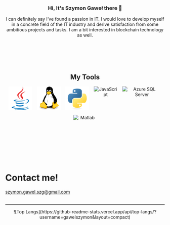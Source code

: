 <div align="center">
  <h3>Hi, It's Szymon Gaweł there 👋</h3>
  <p>I can definitely say I’ve found a passion in IT. I would love to develop myself in a concrete field of 
  the IT industry and derive satisfaction from some ambitious projects and tasks. I am a bit interested in
  blockchain technology as well.</p>
</div>
<br><br>
<br><br>


<div align="center">
  <h2>My Tools</h2>
  <div style="display: flex; justify-content: center; flex-wrap: wrap; gap: 15px;">
    <img src="https://raw.githubusercontent.com/devicons/devicon/master/icons/java/java-original.svg" alt="Java" width="75" height="75">
    <img src="https://raw.githubusercontent.com/devicons/devicon/master/icons/linux/linux-original.svg" alt="Linux" width="75" height="75">
    <img src="https://raw.githubusercontent.com/devicons/devicon/master/icons/python/python-original.svg" alt="Python" width="75" height="75">
    <img src="https://upload.wikimedia.org/wikipedia/commons/thumb/9/99/Unofficial_JavaScript_logo_2.svg/1200px-Unofficial_JavaScript_logo_2.svg.png" alt="JavaScript" width="75" height="75">
    <img src="https://www.ibm.com/content/dam/adobe-cms/instana/media_logo/Azure-SQL-Server-Monitoring.component.complex-narrative-xl.ts=1689345623470.png/content/adobe-cms/us/en/products/instana/supported-technologies/microsoft-sql-server-monitoring/_jcr_content/root/table_of_contents/body/content_section_styled/content-section-body/complex_narrative/logoimage" alt="Azure SQL Server" width="125" height="75">
    <img src="https://upload.wikimedia.org/wikipedia/commons/2/21/Matlab_Logo.png" alt="Matlab" width="75" height="75">
  </div>
</div>
<br><br>
<br><br>

# Contact me!
[szymon.gawel.szg@gmail.com](mailto:szymon.gawel.szg@gmail.com)
<br><br>

---
<div align="center">
  ![Top Langs](https://github-readme-stats.vercel.app/api/top-langs/?username=gawelszymon&layout=compact)
</div>


